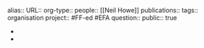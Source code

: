 alias::
URL::
org-type::
people:: [[Neil Howe]] 
publications:: 
tags:: organisation
project:: #FF-ed #EFA 
question::
public:: true

-
-